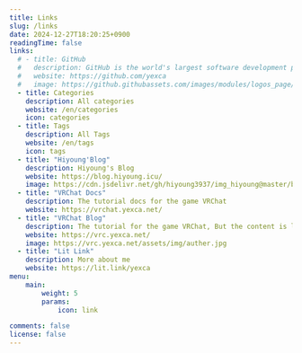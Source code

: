 ```yaml
---
title: Links
slug: /links
date: 2024-12-27T18:20:25+0900
readingTime: false
links:
  # - title: GitHub
  #   description: GitHub is the world's largest software development platform.
  #   website: https://github.com/yexca
  #   image: https://github.githubassets.com/images/modules/logos_page/GitHub-Mark.png
  - title: Categories
    description: All categories
    website: /en/categories
    icon: categories
  - title: Tags
    description: All Tags
    website: /en/tags
    icon: tags
  - title: "Hiyoung'Blog"
    description: Hiyoung's Blog
    website: https://blog.hiyoung.icu/
    image: https://cdn.jsdelivr.net/gh/hiyoung3937/img_hiyoung@master/bolg/bolg_icon.jpg
  - title: "VRChat Docs"
    description: The tutorial docs for the game VRChat
    website: https://vrchat.yexca.net/
  - title: "VRChat Blog"
    description: The tutorial for the game VRChat, But the content is less than docs
    website: https://vrc.yexca.net/
    image: https://vrc.yexca.net/assets/img/auther.jpg
  - title: "Lit Link"
    description: More about me
    website: https://lit.link/yexca
menu:
    main: 
        weight: 5
        params:
            icon: link

comments: false
license: false
---
```

